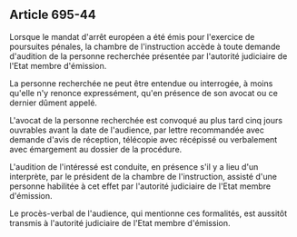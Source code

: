Article 695-44
----
Lorsque le mandat d'arrêt européen a été émis pour l'exercice de poursuites
pénales, la chambre de l'instruction accède à toute demande d'audition de la
personne recherchée présentée par l'autorité judiciaire de l'Etat membre
d'émission.

La personne recherchée ne peut être entendue ou interrogée, à moins qu'elle n'y
renonce expressément, qu'en présence de son avocat ou ce dernier dûment appelé.

L'avocat de la personne recherchée est convoqué au plus tard cinq jours
ouvrables avant la date de l'audience, par lettre recommandée avec demande
d'avis de réception, télécopie avec récépissé ou verbalement avec émargement au
dossier de la procédure.

L'audition de l'intéressé est conduite, en présence s'il y a lieu d'un
interprète, par le président de la chambre de l'instruction, assisté d'une
personne habilitée à cet effet par l'autorité judiciaire de l'Etat membre
d'émission.

Le procès-verbal de l'audience, qui mentionne ces formalités, est aussitôt
transmis à l'autorité judiciaire de l'Etat membre d'émission.

